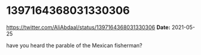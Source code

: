# 1397164368031330306
https://twitter.com/AliAbdaal/status/1397164368031330306
**Date:** 2021-05-25

have you heard the parable of the Mexican fisherman?
